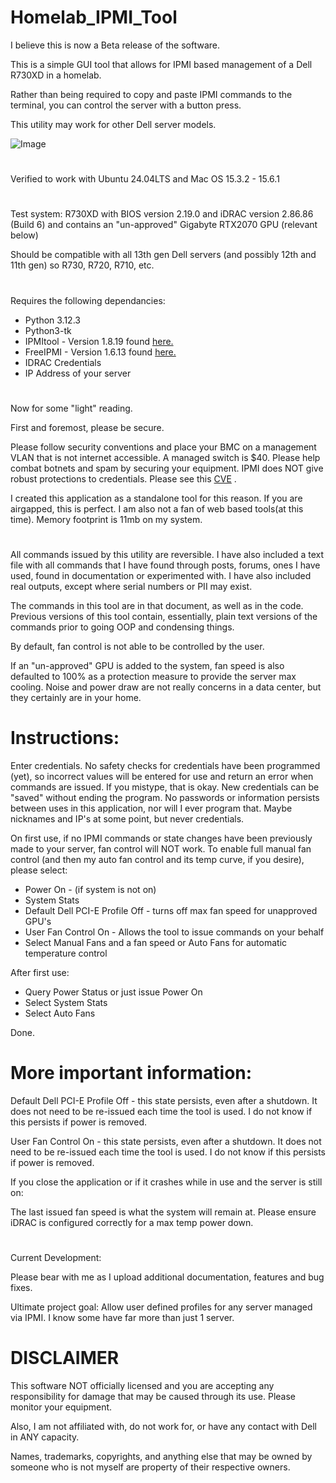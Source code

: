# Homelab_IPMI_Tool

I believe this is now a Beta release of the software. 

This is a simple GUI tool that allows for IPMI based management of a Dell R730XD in a homelab. 

Rather than being required to copy and paste IPMI commands to the terminal, you can control the server with a button press.

This utility may work for other Dell server models. 

![Image](https://github.com/user-attachments/assets/1aab9510-3c8d-4770-acc5-3228ecf5c5cb)

#

Verified to work with Ubuntu 24.04LTS and Mac OS 15.3.2 - 15.6.1

#

Test system: R730XD with BIOS version 2.19.0 and iDRAC version 2.86.86 (Build 6) and contains an "un-approved" Gigabyte RTX2070 GPU (relevant below)

Should be compatible with all 13th gen Dell servers (and possibly 12th and 11th gen) so R730, R720, R710, etc.

#

Requires the following dependancies:

- Python 3.12.3
- Python3-tk
- IPMItool - Version 1.8.19 found [here.](https://github.com/ipmitool/ipmitool)
- FreeIPMI - Version 1.6.13 found [here.](https://www.gnu.org/software/freeipmi/)
- IDRAC Credentials
- IP Address of your server



# 

Now for some "light" reading. 

First and foremost, please be secure.

Please follow security conventions and place your BMC on a management VLAN that is not internet accessible. A managed switch is $40. Please help combat botnets and spam by securing your equipment. IPMI does NOT give robust protections to credentials. Please see this [CVE](https://www.cvedetails.com/cve/CVE-2013-4786/) . 

I created this application as a standalone tool for this reason. If you are airgapped, this is perfect. I am also not a fan of web based tools(at this time). Memory footprint is 11mb on my system. 

#

All commands issued by this utility are reversible. I have also included a text file with all commands that I have found through posts, forums, ones I have used, found in documentation or experimented with. I have also included real outputs, except where serial numbers or PII may exist. 

The commands in this tool are in that document, as well as in the code. Previous versions of this tool contain, essentially, plain text versions of the commands prior to going OOP and condensing things. 

By default, fan control is not able to be controlled by the user. 

If an "un-approved" GPU is added to the system, fan speed is also defaulted to 100% as a protection measure to provide the server max cooling. Noise and power draw are not really concerns in a data center, but they certainly are in your home.

#


# Instructions:

Enter credentials. No safety checks for credentials have been programmed (yet), so incorrect values will be entered for use and return an error when commands are issued. If you mistype, that is okay. New credentials can be "saved" without ending the program. No passwords or information persists between uses in this application, nor will I ever program that. Maybe nicknames and IP's at some point, but never credentials. 

On first use, if no IPMI commands or state changes have been previously made to your server, fan control will NOT work. To enable full manual fan control (and then my auto fan control and its temp curve, if you desire), please select:

- Power On - (if system is not on)
- System Stats
- Default Dell PCI-E Profile Off - turns off max fan speed for unapproved GPU's 
- User Fan Control On - Allows the tool to issue commands on your behalf
- Select Manual Fans and a fan speed or Auto Fans for automatic temperature control


After first use:
- Query Power Status or just issue Power On
- Select System Stats
- Select Auto Fans

Done. 



# More important information:

Default Dell PCI-E Profile Off - this state persists, even after a shutdown. It does not need to be re-issued each time the tool is used. I do not know if this persists if power is removed. 

User Fan Control On - this state persists, even after a shutdown. It does not need to be re-issued each time the tool is used. I do not know if this persists if power is removed. 

If you close the application or if it crashes while in use and the server is still on:

The last issued fan speed is what the system will remain at. Please ensure iDRAC is configured correctly for a max temp power down. 


#

Current Development:


Please bear with me as I upload additional documentation, features and bug fixes. 

Ultimate project goal: Allow user defined profiles for any server managed via IPMI. I know some have far more than just 1 server. 


#

# DISCLAIMER

This software NOT officially licensed and you are accepting any responsibility for damage that may be caused through its use. Please monitor your equipment.

Also, I am not affiliated with, do not work for, or have any contact with Dell in ANY capacity. 

Names, trademarks, copyrights, and anything else that may be owned by someone who is not myself are property of their respective owners. 
